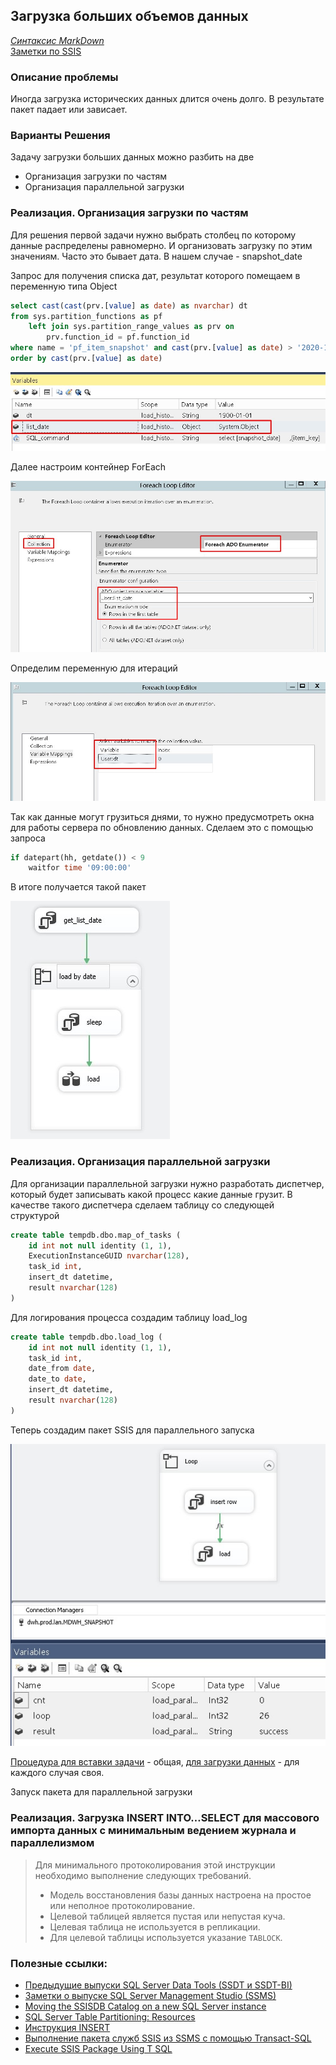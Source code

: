 ## Загрузка больших объемов данных

*[Синтаксис MarkDown](https://www.markdownguide.org/basic-syntax/)*  
[Заметки по SSIS](../SSIS_note.md)  

### Описание проблемы

Иногда загрузка исторических данных длится очень долго. В результате пакет падает или зависает.

### Варианты Решения

Задачу загрузки больших данных можно разбить на две

- Организация загрузки по частям
- Организация параллельной загрузки

### Реализация. Организация загрузки по частям

Для решения первой задачи нужно выбрать столбец по которому данные распределены равномерно. И организовать загрузку по этим значениям. Часто это бывает дата. В нашем случае - snapshot_date

Запрос для получения списка дат, результат которого помещаем в переменную типа Object

```sql
select cast(cast(prv.[value] as date) as nvarchar) dt
from sys.partition_functions as pf
	left join sys.partition_range_values as prv on
		prv.function_id = pf.function_id
where name = 'pf_item_snapshot' and cast(prv.[value] as date) > '2020-12-21'
order by cast(prv.[value] as date)
```

![](./ListDate.jpg)

Далее настроим контейнер ForEach 

![](./ForEach.jpg)

Определим переменную для итераций

![](./ForEach_2.jpg)

Так как данные могут грузиться днями, то нужно предусмотреть окна для работы сервера по обновлению данных. Сделаем это с помощью запроса

```sql
if datepart(hh, getdate()) < 9
	waitfor time '09:00:00'
```

В итоге получается такой пакет

![](./Package.jpg)

### Реализация. Организация параллельной загрузки

Для организации параллельной загрузки нужно разработать диспетчер, который будет записывать какой процесс какие данные грузит. В качестве такого диспетчера сделаем таблицу со следующей структурой

```sql
create table tempdb.dbo.map_of_tasks (
	id int not null identity (1, 1),
	ExecutionInstanceGUID nvarchar(128),
	task_id int,
	insert_dt datetime,
	result nvarchar(128)
)
```

Для логирования процесса создадим таблицу load_log

```sql
create table tempdb.dbo.load_log (
	id int not null identity (1, 1),
	task_id int,
	date_from date,
	date_to date,
	insert_dt datetime,
	result nvarchar(128)
)
```

Теперь создадим пакет SSIS для параллельного запуска

![](./parallel.jpg)

[Процедура для вставки задачи](./insert_map_of_tasks.sql) - общая, [для загрузки данных](./load_table.sql) - для каждого случая своя.

Запуск пакета для параллельной загрузки



### Реализация. Загрузка INSERT INTO…SELECT для массового импорта данных с минимальным ведением журнала и параллелизмом

> Для минимального протоколирования этой инструкции необходимо выполнение следующих требований.
>
> - Модель восстановления базы данных настроена на простое или неполное протоколирование.
> - Целевой таблицей является пустая или непустая куча.
> - Целевая таблица не используется в репликации.
> - Для целевой таблицы используется указание `TABLOCK`.



### Полезные ссылки:  

- [Предыдущие выпуски SQL Server Data Tools (SSDT и SSDT-BI)](https://docs.microsoft.com/ru-ru/sql/ssdt/previous-releases-of-sql-server-data-tools-ssdt-and-ssdt-bi?view=sql-server-ver15#ssdt-for-visual-studio-vs-2017)  
- [Заметки о выпуске SQL Server Management Studio (SSMS)](https://docs.microsoft.com/ru-ru/sql/ssms/release-notes-ssms?view=sql-server-ver15#previous-ssms-releases)  
- [Moving the SSISDB Catalog on a new SQL Server instance](https://www.sqlshack.com/moving-the-ssisdb-catalog-on-a-new-sql-server-instance/)  
- [SQL Server Table Partitioning: Resources](https://www.brentozar.com/sql/table-partitioning-resources/)  
- [Инструкция INSERT](https://docs.microsoft.com/ru-ru/sql/t-sql/statements/insert-transact-sql?view=sql-server-ver15)  
- [Выполнение пакета служб SSIS из SSMS с помощью Transact-SQL](https://docs.microsoft.com/ru-ru/sql/integration-services/ssis-quickstart-run-tsql-ssms?view=sql-server-ver15)  
- [Execute SSIS Package Using T SQL](http://www.intellectsql.com/post-execute-ssis-package-using-tsql/)  
